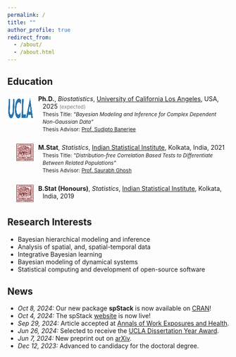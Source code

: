 ```yaml
---
permalink: /
title: ""
author_profile: true
redirect_from:
  - /about/
  - /about.html
---
```


## Education
<ul style="padding-left: 0;">
  <li style="list-style: none; display: flex; align-items: flex-start; margin-bottom: 25px;">
    <div style="margin-right: 10px; flex-shrink: 0;">
      <img src="../images/ucla-logo2.png" alt="Bullet 1" width="60" height="60">
    </div>
    <div style="text-indent: -10px; padding-left: 10px;">
      <b>Ph.D.</b>, <i>Biostatistics</i>, <a href="https://ph.ucla.edu/departments/biostatistics">University of California Los Angeles</a>, USA, 2025 <span style="font-size: smaller; color: grey">(expected)</span><br>
      <span style="font-size: smaller">Thesis Title: <i>"Bayesian Modeling and Inference for Complex Dependent Non-Gaussian Data"</i></span><br>
      <span style="font-size: smaller">Thesis Advisor: <a href="http://sudipto.bol.ucla.edu/">Prof. Sudipto Banerjee</a></span>
    </div>
  </li>
  <li style="list-style: none; display: flex; align-items: flex-start; margin-bottom: 25px;">
    <div style="margin-right: 10px; flex-shrink: 0; margin-left: 20px">
      <img src="../images/isi-logo-red.png" alt="Bullet 2" width="40" height="40">
    </div>
    <div style="text-indent: -10px; padding-left: 10px;">
      <b>M.Stat</b>, <i>Statistics</i>, <a href="https://www.isical.ac.in/">Indian Statistical Institute</a>, Kolkata, India, 2021<br>
      <span style="font-size: smaller">Thesis Title: <i>"Distribution-free Correlation Based Tests to Differentiate Between Related Populations"</i></span><br>
      <span style="font-size: smaller">Thesis Advisor: <a href="https://www.isical.ac.in/~saurabh/">Prof. Saurabh Ghosh</a></span>
    </div>
  </li>
  <li style="list-style: none; display: flex; align-items: flex-start; margin-bottom: 25px;">
    <div style="margin-right: 10px; flex-shrink: 0; margin-left: 20px">
      <img src="../images/isi-logo-red.png" alt="Bullet 3" width="40" height="40">
    </div>
    <div style="text-indent: -10px; padding-left: 10px;">
      <b>B.Stat (Honours)</b>, <i>Statistics</i>, <a href="https://www.isical.ac.in/">Indian Statistical Institute</a>, Kolkata, India, 2019
    </div>
  </li>
</ul>

<!-- - **Ph.D.**, *Biostatistics*, [University of California Los Angeles](https://ph.ucla.edu/departments/biostatistics), USA, 2025 <span style="font-size: smaller; color: grey">(expected)</span><img src="../images/ucla-logo1.png" align="right" alt="UCLA Logo" width="60" height="50" style="margin-right: 10px; margin-left: 10px;"/><br>
<span style="font-size: smaller">Thesis Title: <i>"Bayesian Modeling and Inference for Complex Dependent Non-Gaussian Data"</i></span><br>
<span style="font-size: smaller">Thesis Advisor: [Prof. Sudipto Banerjee](http://sudipto.bol.ucla.edu/)</span>

- **M.Stat**, *Statistics*, [Indian Statistical Institute](https://www.isical.ac.in/), Kolkata, India, 2021<img src="../images/isi-logo.png" align="right" alt="ISI Logo" width="45" height="45" style="margin-right: 10px; margin-left: 10px;"/><br>
<span style="font-size: smaller">Thesis Title: <i>"Distribution-free Correlation Based Tests to Differentiate Between Related Populations"</i></span><br>
<span style="font-size: smaller">Thesis Advisor: [Prof. Saurabh Ghosh](https://www.isical.ac.in/~saurabh/)</span>

- **B.Stat (Honours)**, *Statistics*, [Indian Statistical Institute](https://www.isical.ac.in/), Kolkata, India, 2019<img src="../images/isi-logo.png" align="right" alt="ISI Logo" width="45" height="45" style="margin-right: 10px; margin-left: 10px;"/> -->

## Research Interests
- Bayesian hierarchical modeling and inference
- Analysis of spatial, and, spatial-temporal data
- Integrative Bayesian learning
- Bayesian modeling of dynamical systems
- Statistical computing and development of open-source software

## News
- *Oct 8, 2024:* Our new package **spStack** is now available on [CRAN](https://cran.r-project.org/package=spStack)!
- *Oct 4, 2024:* The spStack [website](https://span-18.github.io/spStack-dev/) is now live!
- *Sep 29, 2024:* Article accepted at [Annals of Work Exposures and Health](https://doi.org/10.1093/annweh/wxae061).
- *Jun 26, 2024:* Selected to receive the [UCLA Dissertation Year Award](https://grad.ucla.edu/funding/financial-aid/funding-for-continuing-students/dissertation-year-fellowship/).
- *Jun 7, 2024:* New preprint out on [arXiv](https://arxiv.org/abs/2406.04655).
- *Dec 12, 2023:* Advanced to candidacy for the doctoral degree.